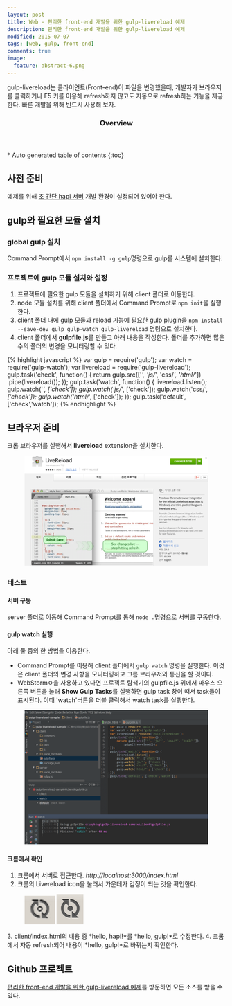 ```yaml
---
layout: post
title: Web - 편리한 front-end 개발을 위한 gulp-livereload 예제
description: 편리한 front-end 개발을 위한 gulp-livereload 예제
modified: 2015-07-07
tags: [web, gulp, front-end]
comments: true
image:
  feature: abstract-6.png
---
```


gulp-livereload는 클라이언트(Front-end)이 파일을 변경했을때, 개발자가 브라우저를 클릭하거나 F5 키를 이용해 refresh하지 않고도 자동으로 refresh하는 기능을 제공한다. 빠른 개발을 위해 반드시 사용해 보자. 

<section id="table-of-contents" class="toc">
  <header>
    <h3>Overview</h3>
  </header>
<div id="drawer" markdown="1">
*  Auto generated table of contents
{:toc}
</div>
</section><!-- /#table-of-contents -->

## 사전 준비

예제를 위해 [초 간단 hapi 서버](http://hochulshin.com/very-simple-hapi-server-sample/) 개발 환경이 설정되어 있어야 한다. 

## gulp와 필요한 모듈 설치

### global gulp 설치 

Command Prompt에서 `npm install -g gulp`명령으로 gulp를 시스템에 설치한다. 

### 프로젝트에 gulp 모듈 설치와 설정

1. 프로젝트에 필요한 gulp 모듈을 설치하기 위해 client 폴더로 이동한다. 
2. node 모듈 설치를 위해 client 폴더에서 Command Prompt로 `npm init`을 실행한다. 
3. client 폴더 내에 gulp 모듈과 reload 기능에 필요한 gulp plugin을 `npm install --save-dev gulp gulp-watch gulp-livereload` 명령으로 설치한다. 
4. client 폴더에서 **gulpfile.js**를 만들고 아래 내용을 작성한다. 폴더를 추가하면 많은 수의 폴더의 변경을  모니터링할 수 있다. 

{% highlight javascript %}
var gulp = require('gulp');
var watch = require('gulp-watch');
var livereload = require('gulp-livereload');
gulp.task('check', function() {
    return gulp.src(['*', 'js/*', 'css/*', 'html/*'])
        .pipe(livereload());
});
gulp.task('watch', function() {
    livereload.listen();
    gulp.watch('*', ['check']);
    gulp.watch('js/*', ['check']);
    gulp.watch('css/*', ['check']);
    gulp.watch('html/*', ['check']);
});
gulp.task('default', ['check','watch']);
{% endhighlight %}

## 브라우저 준비

크롬 브라우저를 실행해서 **livereload** extension을 설치한다. 
<figure>
	<img src="/images/chrome-livereload.PNG" alt="">
</figure>

### 테스트

#### 서버 구동 

server 폴더로 이동해 Command Prompt를 통해 `node .`명령으로 서버를 구동한다. 

#### gulp watch 실행 

아래 둘 중의 한 방법을 이용한다. 
- Command Prompt를 이용해 client 폴더에서 `gulp watch` 명령을 실행한다. 이것은 client 폴더의 변경 사항을 모니터링하고 크롬 브라우저와 통신을 할 것이다.
- WebStormㅇ을 사용하고 있다면 프로젝트 탐색기의 gulpfile.js 위에서 마우스 오른쪽 버튼을 눌러 **Show Gulp Tasks**를 실행하면 gulp task 창이 떠서 task들이 표시된다.
이때 'watch'버튼을 더블 클릭해서 watch task를 실행한다.  

<figure>
	<img src="/images/chrome-livereload4.PNG" alt="">
</figure>

#### 크롬에서 확인

1. 크롬에서 서버로 접근한다. *http://localhost:3000/index.html*
2. 크롬의 Livereload icon을 눌러서 가운데가 검정이 되는 것을 확인한다.
<figure>
	<img src="/images/chrome-livereload2.PNG" alt="">
	<img src="/images/chrome-livereload3.PNG" alt="">
</figure>
3. client/index.html의 내용 중 *hello, hapi!*를 *hello, gulp!*로 수정한다. 
4. 크롬에서 자동 refresh되어 내용이 *hello, gulp!*로 바뀌는지 확인한다. 


## Github 프로젝트

[편리한 front-end 개발을 위한 gulp-livereload 예제](https://github.com/dakoo/gulp-livereload-sample)를 방문하면 모든 소스를 받을 수 있다. 